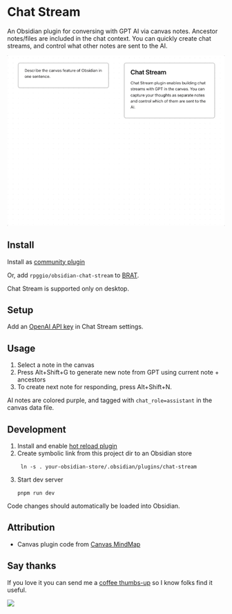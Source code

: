 # Chat Stream

An Obsidian plugin for conversing with GPT AI via canvas notes. Ancestor notes/files are included in the chat context. You can quickly create chat streams, and control what other notes are sent to the AI.

<img src="static/chat-stream-example.gif"/>

## Install

Install as [community plugin](https://obsidian.md/plugins?search=chat%20stream#)

Or, add `rpggio/obsidian-chat-stream` to [BRAT](https://github.com/TfTHacker/obsidian42-brat).

Chat Stream is supported only on desktop.

## Setup

Add an [OpenAI API key](https://platform.openai.com/account/api-keys) in Chat Stream settings.

## Usage

1. Select a note in the canvas
2. Press Alt+Shift+G to generate new note from GPT using current note + ancestors
3. To create next note for responding, press Alt+Shift+N.

AI notes are colored purple, and tagged with `chat_role=assistant` in the canvas data file.

## Development

1. Install and enable [hot reload plugin](https://github.com/pjeby/hot-reload)
2. Create symbolic link from this project dir to an Obsidian store 
   ```
	ln -s . your-obsidian-store/.obsidian/plugins/chat-stream
	```
3. Start dev server
	```
	pnpm run dev
	```

Code changes should automatically be loaded into Obsidian.

## Attribution

* Canvas plugin code from [Canvas MindMap](https://github.com/Quorafind/Obsidian-Canvas-MindMap)

## Say thanks

If you love it you can send me a [coffee thumbs-up](https://bmc.link/ryanp) so I know folks find it useful.

<a href="https://www.buymeacoffee.com/ryanp"><img src="https://img.buymeacoffee.com/button-api/?text=Buy me a coffee&emoji=&slug=ryanp&button_colour=FFDD00&font_colour=000000&font_family=Lato&outline_colour=000000&coffee_colour=ffffff" /></a>
